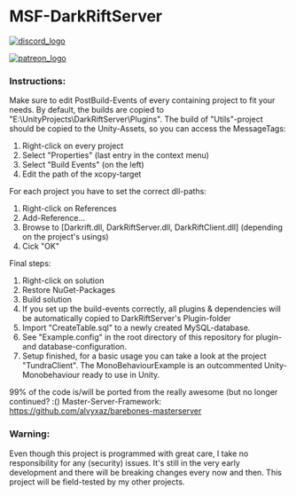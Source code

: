 # MSF-DarkRiftServer

[![discord_logo](https://discordapp.com/assets/2c21aeda16de354ba5334551a883b481.png)](https://discordapp.com/invite/F9hJhcX)

[![patreon_logo](https://user-images.githubusercontent.com/1029673/28471651-be40a2ea-6e35-11e7-9b01-e1b4a7d533b3.png)](https://www.patreon.com/proepkes)

### Instructions:

Make sure to edit PostBuild-Events of every containing project to fit your needs. By default, the builds are copied to "E:\UnityProjects\DarkRiftServer\Plugins". The build of "Utils"-project should be copied to the Unity-Assets, so you can access the MessageTags:
1. Right-click on every project
1. Select "Properties" (last entry in the context menu)
1. Select "Build Events" (on the left)
1. Edit the path of the xcopy-target

For each project you have to set the correct dll-paths:
1. Right-click on References
1. Add-Reference...
1. Browse to [Darkrift.dll, DarkRiftServer.dll, DarkRiftClient.dll] (depending on the project's usings)
1. Cick "OK"

Final steps:
1. Right-click on solution
1. Restore NuGet-Packages
1. Build solution
1. If you set up the build-events correctly, all plugins & dependencies will be automatically copied to DarkRiftServer's Plugin-folder
1. Import "CreateTable.sql" to a newly created MySQL-database.
1. See "Example.config" in the root directory of this repository for plugin- and database-configuration.
1. Setup finished, for a basic usage you can take a look at the project "TundraClient". The MonoBehaviourExample is an outcommented Unity-Monobehaviour ready to use in Unity.

99% of the code is/will be ported from the really awesome (but no longer continued? :() Master-Server-Framework: https://github.com/alvyxaz/barebones-masterserver

### Warning:

Even though this project is programmed with great care, I take no responsibility for any (security) issues. It's still in the very early development and there will be breaking changes every now and then. This project will be field-tested by my other projects.
